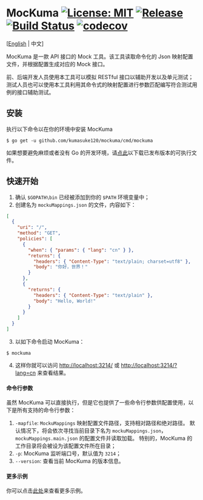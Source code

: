 # MocKuma [![License: MIT](https://img.shields.io/badge/License-MIT-yellow.svg)](https://opensource.org/licenses/MIT) [![Release](https://img.shields.io/github/release/kumasuke120/mockuma/all.svg)](https://github.com/kumasuke120/mockuma/releases/latest) [![Build Status](https://api.travis-ci.org/kumasuke120/mockuma.svg?branch=dev)](https://travis-ci.org/kumasuke120/mockuma) [![codecov](https://codecov.io/gh/kumasuke120/mockuma/branch/dev/graph/badge.svg)](https://codecov.io/gh/kumasuke120/mockuma)

[[English](README.md) | 中文]

MocKuma 是一款 API 接口的 Mock 工具。该工具读取命令化的 Json 映射配置文件，并根据配置生成对应的 Mock 接口。

前、后端开发人员使用本工具可以模拟 RESTful 接口以辅助开发以及单元测试； 
测试人员也可以使用本工具利用其命令式的映射配置进行参数匹配编写符合测试用例的接口辅助测试。


## 安装
执行以下命令以在你的环境中安装 MocKuma
```
$ go get -u github.com/kumasuke120/mockuma/cmd/mockuma
```

如果想要避免麻烦或者没有 Go 的开发环境，请[点此](https://github.com/kumasuke120/mockuma/releases)以下载已发布版本的可执行文件。


## 快速开始

1. 确认 `$GOPATH\bin` 已经被添加到你的 `$PATH` 环境变量中；
2. 创建名为 `mockuMappings.json` 的文件，内容如下：
```json
[
  {
    "uri": "/",
    "method": "GET",
    "policies": [
      {
        "when": { "params": { "lang": "cn" } },
        "returns": {
          "headers": { "Content-Type": "text/plain; charset=utf8" },
          "body": "你好，世界！"
        }
      },
      {
        "returns": {
          "headers": { "Content-Type": "text/plain" },
          "body": "Hello, World!"
        }
      }
    ]
  }
]
```
3. 以如下命令启动 MocKuma：
```
$ mockuma
```
4. 这样你就可以访问 [http://localhost:3214/](http://localhost:3214/) 或
[http://localhost:3214/?lang=cn](http://localhost:3214/?lang=cn) 来查看结果。 

#### 命令行参数
虽然 MocKuma 可以直接执行，但是它也提供了一些命令行参数供配置使用，以下是所有支持的命令行参数：

1. `-mapfile`: `MockuMappings` 映射配置文件路径，支持相对路径和绝对路径。
默认情况下，将会依次寻找当前目录下名为 `mockuMappings.json`，`mockuMappings.main.json` 的配置文件并读取加载。
特别的，MocKuma 的工作目录将会被设为该配置文件所在目录；
2. `-p`: MocKuma 监听端口号，默认值为 `3214`；
3. `--version`: 查看当前 MocKuma 的版本信息。

#### 更多示例
你可以点击[此处](example)来查看更多示例。
